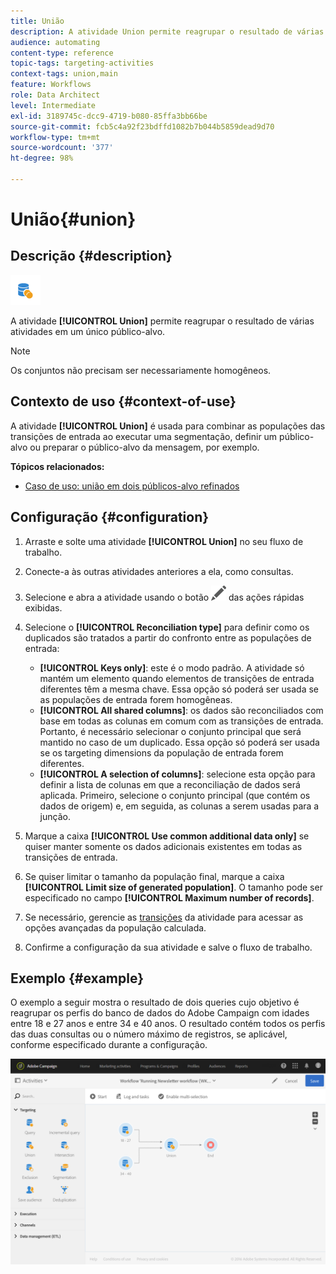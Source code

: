 ```yaml
---
title: União
description: A atividade Union permite reagrupar o resultado de várias atividades em um único público-alvo.
audience: automating
content-type: reference
topic-tags: targeting-activities
context-tags: union,main
feature: Workflows
role: Data Architect
level: Intermediate
exl-id: 3189745c-dcc9-4719-b080-85ffa3bb66be
source-git-commit: fcb5c4a92f23bdffd1082b7b044b5859dead9d70
workflow-type: tm+mt
source-wordcount: '377'
ht-degree: 98%

---
```


# União{#union}

## Descrição {#description}

![](assets/union.png)

A atividade **[!UICONTROL Union]** permite reagrupar o resultado de várias atividades em um único público-alvo.

>[!NOTE]
>
>Os conjuntos não precisam ser necessariamente homogêneos.

## Contexto de uso {#context-of-use}

A atividade **[!UICONTROL Union]** é usada para combinar as populações das transições de entrada ao executar uma segmentação, definir um público-alvo ou preparar o público-alvo da mensagem, por exemplo.

**Tópicos relacionados:**

* [Caso de uso: união em dois públicos-alvo refinados](../../automating/using/union-on-two-refined-audiences.md)

## Configuração {#configuration}

1. Arraste e solte uma atividade **[!UICONTROL Union]** no seu fluxo de trabalho.
1. Conecte-a às outras atividades anteriores a ela, como consultas.
1. Selecione e abra a atividade usando o botão ![](assets/edit_darkgrey-24px.png) das ações rápidas exibidas.
1. Selecione o **[!UICONTROL Reconciliation type]** para definir como os duplicados são tratados a partir do confronto entre as populações de entrada:

   * **[!UICONTROL Keys only]**: este é o modo padrão. A atividade só mantém um elemento quando elementos de transições de entrada diferentes têm a mesma chave. Essa opção só poderá ser usada se as populações de entrada forem homogêneas.
   * **[!UICONTROL All shared columns]**: os dados são reconciliados com base em todas as colunas em comum com as transições de entrada. Portanto, é necessário selecionar o conjunto principal que será mantido no caso de um duplicado. Essa opção só poderá ser usada se os targeting dimensions da população de entrada forem diferentes.
   * **[!UICONTROL A selection of columns]**: selecione esta opção para definir a lista de colunas em que a reconciliação de dados será aplicada. Primeiro, selecione o conjunto principal (que contém os dados de origem) e, em seguida, as colunas a serem usadas para a junção.

1. Marque a caixa **[!UICONTROL Use common additional data only]** se quiser manter somente os dados adicionais existentes em todas as transições de entrada.
1. Se quiser limitar o tamanho da população final, marque a caixa **[!UICONTROL Limit size of generated population]**. O tamanho pode ser especificado no campo **[!UICONTROL Maximum number of records]**.
1. Se necessário, gerencie as [transições](../../automating/using/activity-properties.md) da atividade para acessar as opções avançadas da população calculada.
1. Confirme a configuração da sua atividade e salve o fluxo de trabalho.

## Exemplo {#example}

O exemplo a seguir mostra o resultado de dois queries cujo objetivo é reagrupar os perfis do banco de dados do Adobe Campaign com idades entre 18 e 27 anos e entre 34 e 40 anos. O resultado contém todos os perfis das duas consultas ou o número máximo de registros, se aplicável, conforme especificado durante a configuração.

![](assets/wkf_union_example.png)
